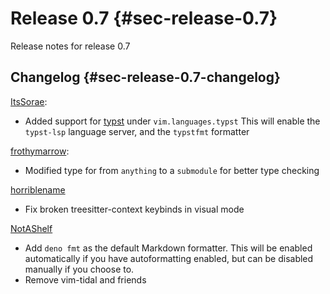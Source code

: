 # Release 0.7 {#sec-release-0.7}

Release notes for release 0.7

## Changelog {#sec-release-0.7-changelog}

[ItsSorae](https://github.com/ItsSorae):

- Added support for [typst](https://typst.app/) under `vim.languages.typst`
  This will enable the `typst-lsp` language server, and the `typstfmt` formatter

[frothymarrow](https://github.com/frothymarrow):

- Modified type for [](#opt-vim.visuals.fidget-nvim.setupOpts.progress.display.overrides)
  from `anything` to a `submodule` for better type checking

[horriblename](https://github.com/horriblename)

- Fix broken treesitter-context keybinds in visual mode

[NotAShelf](https://github.com/notashelf)

- Add `deno fmt` as the default Markdown formatter. This will be enabled
  automatically if you have autoformatting enabled, but can be disabled manually
  if you choose to.
- Remove vim-tidal and friends
